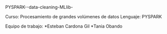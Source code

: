 PYSPARK--data-cleaning-MLlib-

Curso: Procesamiento de grandes volúmenes de datos
Lenguaje: PYSPARK

Equipo de trabajo:  *Esteban Cardona Gil
                    *Tania Obando


